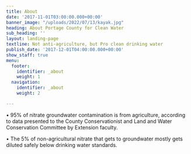 ```yaml
---
title: About
date: '2017-11-01T03:00:00.000+00:00'
banner_image: "/uploads/2022/07/13/kayak.jpg"
heading: About Portage County for Clean Water
sub_heading: ''
layout: landing-page
textline: Not anti-agriculture, but Pro clean drinking water
publish_date: '2017-12-01T04:00:00.000+00:00'
show_staff: true
menu:
  footer:
    identifier: _about
    weight: 1
  navigation:
    identifier: _about
    weight: 2

---
```

• 95% of nitrate groundwater contamination is from agriculture, according to data presented to the County Conservationist and Land and Water Conservation Committee by Extension faculty.

• The 5% of non-agricultural nitrate that gets to groundwater mostly gets diluted safely below drinking water standards.